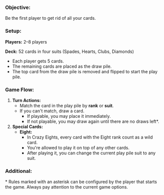 ### **Objective:**

Be the first player to get rid of all your cards.

### **Setup:**

**Players:** 2–8 players

**Deck:** 52 cards in four suits (Spades, Hearts, Clubs, Diamonds)

- Each player gets 5 cards.
- The remaining cards are placed as the draw pile.
- The top card from the draw pile is removed and flipped to start the play pile.

### **Game Flow:**

1.  **Turn Actions:**
    -   Match the card in the play pile by **rank** or **suit**.
    -   If you can't match, draw a card. 
        -   If playable, you may place it immediately.
        -   If not playable, you may draw again until there are no draws left*.
2.  **Special Cards:**
    -   **Eight:** 
        - In Crazy Eights, every card with the Eight rank count as a wild card. 
        - You're allowed to play it on top of any other cards. 
        - After playing it, you can change the current play pile suit to any suit.

### **Additional:**

\* Rules marked with an asterisk can be configured by the player that starts the game. Always pay attention to the current game options.